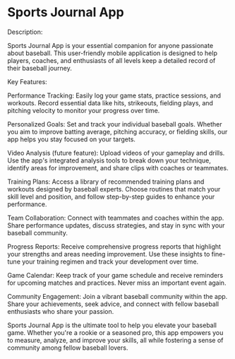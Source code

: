 # Sports Journal App

Description:

Sports Journal App is your essential companion for anyone passionate about baseball. This user-friendly mobile application is designed to help players, coaches, and enthusiasts of all levels keep a detailed record of their baseball journey.

Key Features:

Performance Tracking: Easily log your game stats, practice sessions, and workouts. Record essential data like hits, strikeouts, fielding plays, and pitching velocity to monitor your progress over time.

Personalized Goals: Set and track your individual baseball goals. Whether you aim to improve batting average, pitching accuracy, or fielding skills, our app helps you stay focused on your targets.

Video Analysis (future feature): Upload videos of your gameplay and drills. Use the app's integrated analysis tools to break down your technique, identify areas for improvement, and share clips with coaches or teammates.

Training Plans: Access a library of recommended training plans and workouts designed by baseball experts. Choose routines that match your skill level and position, and follow step-by-step guides to enhance your performance.

Team Collaboration: Connect with teammates and coaches within the app. Share performance updates, discuss strategies, and stay in sync with your baseball community.

Progress Reports: Receive comprehensive progress reports that highlight your strengths and areas needing improvement. Use these insights to fine-tune your training regimen and track your development over time.

Game Calendar: Keep track of your game schedule and receive reminders for upcoming matches and practices. Never miss an important event again.

Community Engagement: Join a vibrant baseball community within the app. Share your achievements, seek advice, and connect with fellow baseball enthusiasts who share your passion.

Sports Journal App is the ultimate tool to help you elevate your baseball game. Whether you're a rookie or a seasoned pro, this app empowers you to measure, analyze, and improve your skills, all while fostering a sense of community among fellow baseball lovers.
